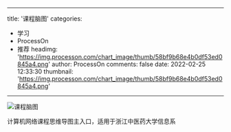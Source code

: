 
---
title: '课程脑图'
categories: 
 - 学习
 - ProcessOn
 - 推荐
headimg: 'https://img.processon.com/chart_image/thumb/58bf9b68e4b0df53ed0845a4.png'
author: ProcessOn
comments: false
date: 2022-02-25 12:33:30
thumbnail: 'https://img.processon.com/chart_image/thumb/58bf9b68e4b0df53ed0845a4.png'
---

<div>   
<img class="thumb" alt="课程脑图" src="https://img.processon.com/chart_image/thumb/58bf9b68e4b0df53ed0845a4.png" referrerpolicy="no-referrer">
<p>计算机网络课程思维导图主入口，适用于浙江中医药大学信息系</p>  
</div>
            